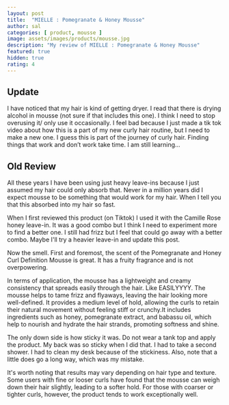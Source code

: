 ```yaml
---
layout: post
title:  "MIELLE : Pomegranate & Honey Mousse"
author: sal
categories: [ product, mousse ]
image: assets/images/products/mousse.jpg
description: "My review of MIELLE : Pomegranate & Honey Mousse"
featured: true
hidden: true
rating: 4
---
```

## Update
I have noticed that my hair is kind of getting dryer. I read that there is drying alcohol in mousse (not sure if that includes this one). I think I need to stop overusing it/ only use it occasionally. I feel bad because I just made a tik tok video about how this is a part of my new curly hair routine, but I need to make a new one. I guess this is part of the journey of curly hair. Finding things that work and don’t work take time. I am still learning…<br>

## Old Review
All these years I have been using just heavy leave-ins because I just assumed my hair could only absorb that.
Never in a million years did I expect mousse to be something that would work for my hair.
When I tell you that this absorbed into my hair so fast. <br>

When I first reviewed this product (on Tiktok) I used it with the Camille Rose honey leave-in. 
It was a good combo but I think I need to experiment more to find a better one. 
I still had frizz but I feel that could go away with a better combo.
Maybe I'll try a heavier leave-in and update this post.<br>

Now the smell. First and foremost, the scent of the Pomegranate and Honey Curl Definition Mousse is great. 
It has a fruity fragrance and is not overpowering.<br>

In terms of application, the mousse has a lightweight and creamy consistency that spreads easily through the hair. Like EASILYYYY. The mousse helps to tame frizz and flyaways, leaving the hair looking more well-defined. It provides a medium level of hold, allowing the curls to retain their natural movement without feeling stiff or crunchy.It includes ingredients such as honey, pomegranate extract, and babassu oil, which help to nourish and hydrate the hair strands, promoting softness and shine. <br>

The only down side is how sticky it was. Do not wear a tank top and apply the product. My back was so sticky when I did that. I had to take a second shower. I had to clean my desk because of the stickiness. Also, note that a little does go a long way, which was my mistake.<br>

It's worth noting that results may vary depending on hair type and texture. Some users with fine or looser curls have found that the mousse can weigh down their hair slightly, leading to a softer hold. For those with coarser or tighter curls, however, the product tends to work exceptionally well.<br>



